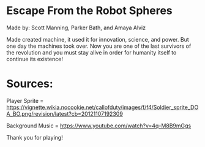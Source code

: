 # Escape From the Robot Spheres
Made by: Scott Manning, Parker Bath, and Amaya Alviz

Made created machine, it used it for innovation, science, and power. But one day the machines took over. Now you are one of the last survivors of the revolution and you must stay alive in order for humanity itself to continue its existence!

# Sources:
Player Sprite = https://vignette.wikia.nocookie.net/callofduty/images/f/f4/Soldier_sprite_DOA_BO.png/revision/latest?cb=20121107192309

Background Music = https://www.youtube.com/watch?v=4q-M8B9mGgs

Thank you for playing!
